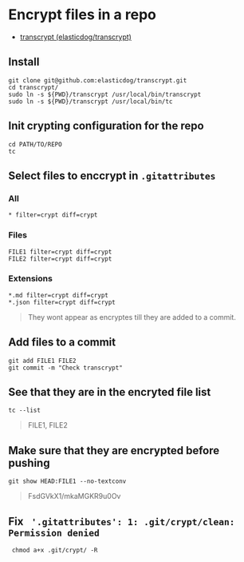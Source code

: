 # Encrypt files in a repo

* [transcrypt (elasticdog/transcrypt)](https://github.com/elasticdog/transcrypt)

## Install

```shell
git clone git@github.com:elasticdog/transcrypt.git
cd transcrypt/
sudo ln -s ${PWD}/transcrypt /usr/local/bin/transcrypt
sudo ln -s ${PWD}/transcrypt /usr/local/bin/tc
```

## Init crypting configuration for the repo

```shell
cd PATH/TO/REPO
tc
```

## Select files to enccrypt in `.gitattributes`

### All

```
* filter=crypt diff=crypt
```

### Files

```
FILE1 filter=crypt diff=crypt
FILE2 filter=crypt diff=crypt
```

### Extensions

```
*.md filter=crypt diff=crypt
*.json filter=crypt diff=crypt
```
> They wont appear as encryptes till they are added to a commit.

## Add files to a commit

```shell
git add FILE1 FILE2
git commit -m "Check transcrypt"
```

## See that they are in the encryted file list

```shell
tc --list
```
> FILE1, FILE2

## Make sure that they are encrypted before pushing

```shell
git show HEAD:FILE1 --no-textconv
```
> FsdGVkX1/mkaMGKR9u0Ov

## Fix ` '.gitattributes': 1: .git/crypt/clean: Permission denied`

```shell
 chmod a+x .git/crypt/ -R
```
